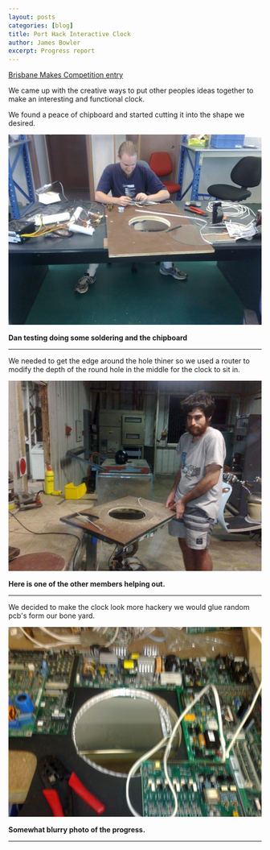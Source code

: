 ```yaml
---
layout: posts
categories: [blog]
title: Port Hack Interactive Clock	
author: James Bowler	
excerpt: Progress report	
---
```


[Brisbane Makes Competition entry](http://www.brisbanemakes.com/index.php/projects-entered/6-port-hack-interactive-clock "Brisbane MAKES ")


We came up with the creative ways to put other peoples ideas together to make an interesting and functional clock. 

<!--break-->

We found a peace of chipboard and started cutting it into the shape we desired.


![Dan testing light strip](/assets/img/blog/2013-05-31/05052013181.jpg)



 **Dan testing doing some soldering and the chipboard** 


----------


We needed to get the edge around the hole thiner so we used a router to modify the depth of the round hole in the middle for the clock to sit in.


![Tim holding board to be routed](/assets/img/blog/2013-05-31/07052013185.jpg)

**Here is one of the other members helping out.**

----------

We decided to make the clock look more hackery we would glue random pcb's form our bone yard.


![Laying out board](/assets/img/blog/2013-05-31/07052013186.jpg)


**Somewhat blurry photo of the progress.**

----------

